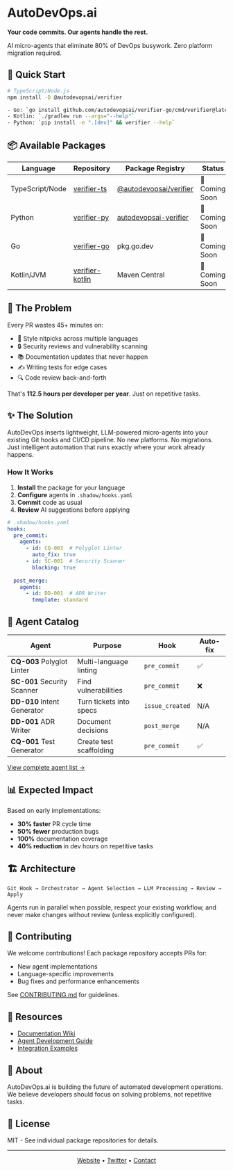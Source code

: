 # AutoDevOps.ai

**Your code commits. Our agents handle the rest.**

AI micro-agents that eliminate 80% of DevOps busywork. Zero platform migration required.

## 🚀 Quick Start

```bash
# TypeScript/Node.js
npm install -D @autodevopsai/verifier

- Go: `go install github.com/autodevopsai/verifier-go/cmd/verifier@latest && verifier --help`
- Kotlin: `./gradlew run --args="--help"`
- Python: `pip install -e ".[dev]" && verifier --help`
```

## 📦 Available Packages

| Language | Repository | Package Registry | Status |
|----------|------------|-----------------|---------|
| TypeScript/Node | [verifier-ts](https://github.com/autodevopsai/verifier-ts) | [@autodevopsai/verifier](https://npmjs.com/package/@autodevopsai/verifier) | 🚧 Coming Soon |
| Python | [verifier-py](https://github.com/autodevopsai/verifier-py) | [autodevopsai-verifier](https://pypi.org/project/autodevopsai-verifier) | 🚧 Coming Soon |
| Go | [verifier-go](https://github.com/autodevopsai/verifier-go) | pkg.go.dev | 🚧 Coming Soon |
| Kotlin/JVM | [verifier-kotlin](https://github.com/autodevopsai/verifier-kotlin) | Maven Central | 🚧 Coming Soon |

## 🚨 The Problem

Every PR wastes 45+ minutes on:
- 🎨 Style nitpicks across multiple languages
- 🔒 Security reviews and vulnerability scanning
- 📚 Documentation updates that never happen
- ✍️ Writing tests for edge cases
- 🔍 Code review back-and-forth

That's **112.5 hours per developer per year**. Just on repetitive tasks.

## ✨ The Solution

AutoDevOps inserts lightweight, LLM-powered micro-agents into your existing Git hooks and CI/CD pipeline. No new platforms. No migrations. Just intelligent automation that runs exactly where your work already happens.

### How It Works

1. **Install** the package for your language
2. **Configure** agents in `.shadow/hooks.yaml`
3. **Commit** code as usual
4. **Review** AI suggestions before applying

```yaml
# .shadow/hooks.yaml
hooks:
  pre_commit:
    agents:
      - id: CQ-003  # Polyglot Linter
        auto_fix: true
      - id: SC-001  # Security Scanner
        blocking: true
  
  post_merge:
    agents:
      - id: DD-001  # ADR Writer
        template: standard
```

## 🤖 Agent Catalog

| Agent | Purpose | Hook | Auto-fix |
|-------|---------|------|----------|
| **CQ-003** Polyglot Linter | Multi-language linting | `pre_commit` | ✅ |
| **SC-001** Security Scanner | Find vulnerabilities | `pre_commit` | ❌ |
| **DD-010** Intent Generator | Turn tickets into specs | `issue_created` | N/A |
| **DD-001** ADR Writer | Document decisions | `post_merge` | N/A |
| **CQ-001** Test Generator | Create test scaffolding | `pre_commit` | ✅ |

[View complete agent list →](https://www.autodevops.ai/directory)

## 📊 Expected Impact

Based on early implementations:
- **30% faster** PR cycle time
- **50% fewer** production bugs
- **100%** documentation coverage
- **40% reduction** in dev hours on repetitive tasks

## 🏗️ Architecture

```
Git Hook → Orchestrator → Agent Selection → LLM Processing → Review → Apply
```

Agents run in parallel when possible, respect your existing workflow, and never make changes without review (unless explicitly configured).

## 🤝 Contributing

We welcome contributions! Each package repository accepts PRs for:
- New agent implementations
- Language-specific improvements
- Bug fixes and performance enhancements

See [CONTRIBUTING.md](https://github.com/autodevopsai/.github/blob/main/CONTRIBUTING.md) for guidelines.

## 📖 Resources

- [Documentation Wiki](https://github.com/autodevopsai/.github/wiki)
- [Agent Development Guide](https://github.com/autodevopsai/.github/wiki/Agent-Development)
- [Integration Examples](https://github.com/autodevopsai/.github/wiki/Integrations)

## 🏢 About

AutoDevOps.ai is building the future of automated development operations. We believe developers should focus on solving problems, not repetitive tasks.

## 📄 License

MIT - See individual package repositories for details.

---

<p align="center">
  <a href="https://autodevops.ai">Website</a> •
  <a href="https://twitter.com/autodevopsai">Twitter</a> •
  <a href="mailto:hello@mail.autodevops.ai">Contact</a>
</p>
